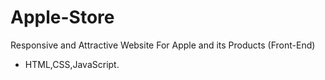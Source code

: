 # Apple-Store
Responsive and Attractive Website For Apple and its Products (Front-End)
- HTML,CSS,JavaScript.
